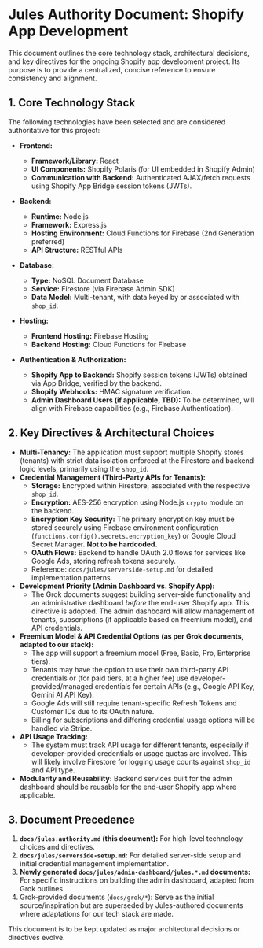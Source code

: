 # Jules Authority Document: Shopify App Development

This document outlines the core technology stack, architectural decisions, and key directives for the ongoing Shopify app development project. Its purpose is to provide a centralized, concise reference to ensure consistency and alignment.

## 1. Core Technology Stack

The following technologies have been selected and are considered authoritative for this project:

*   **Frontend:**
    *   **Framework/Library:** React
    *   **UI Components:** Shopify Polaris (for UI embedded in Shopify Admin)
    *   **Communication with Backend:** Authenticated AJAX/fetch requests using Shopify App Bridge session tokens (JWTs).

*   **Backend:**
    *   **Runtime:** Node.js
    *   **Framework:** Express.js
    *   **Hosting Environment:** Cloud Functions for Firebase (2nd Generation preferred)
    *   **API Structure:** RESTful APIs

*   **Database:**
    *   **Type:** NoSQL Document Database
    *   **Service:** Firestore (via Firebase Admin SDK)
    *   **Data Model:** Multi-tenant, with data keyed by or associated with `shop_id`.

*   **Hosting:**
    *   **Frontend Hosting:** Firebase Hosting
    *   **Backend Hosting:** Cloud Functions for Firebase

*   **Authentication & Authorization:**
    *   **Shopify App to Backend:** Shopify session tokens (JWTs) obtained via App Bridge, verified by the backend.
    *   **Shopify Webhooks:** HMAC signature verification.
    *   **Admin Dashboard Users (if applicable, TBD):** To be determined, will align with Firebase capabilities (e.g., Firebase Authentication).

## 2. Key Directives & Architectural Choices

*   **Multi-Tenancy:** The application must support multiple Shopify stores (tenants) with strict data isolation enforced at the Firestore and backend logic levels, primarily using the `shop_id`.
*   **Credential Management (Third-Party APIs for Tenants):**
    *   **Storage:** Encrypted within Firestore, associated with the respective `shop_id`.
    *   **Encryption:** AES-256 encryption using Node.js `crypto` module on the backend.
    *   **Encryption Key Security:** The primary encryption key must be stored securely using Firebase environment configuration (`functions.config().secrets.encryption_key`) or Google Cloud Secret Manager. **Not to be hardcoded.**
    *   **OAuth Flows:** Backend to handle OAuth 2.0 flows for services like Google Ads, storing refresh tokens securely.
    *   Reference: `docs/jules/serverside-setup.md` for detailed implementation patterns.
*   **Development Priority (Admin Dashboard vs. Shopify App):**
    *   The Grok documents suggest building server-side functionality and an administrative dashboard *before* the end-user Shopify app. This directive is adopted. The admin dashboard will allow management of tenants, subscriptions (if applicable based on freemium model), and API credentials.
*   **Freemium Model & API Credential Options (as per Grok documents, adapted to our stack):**
    *   The app will support a freemium model (Free, Basic, Pro, Enterprise tiers).
    *   Tenants may have the option to use their own third-party API credentials or (for paid tiers, at a higher fee) use developer-provided/managed credentials for certain APIs (e.g., Google API Key, Gemini AI API Key).
    *   Google Ads will still require tenant-specific Refresh Tokens and Customer IDs due to its OAuth nature.
    *   Billing for subscriptions and differing credential usage options will be handled via Stripe.
*   **API Usage Tracking:**
    *   The system must track API usage for different tenants, especially if developer-provided credentials or usage quotas are involved. This will likely involve Firestore for logging usage counts against `shop_id` and API type.
*   **Modularity and Reusability:** Backend services built for the admin dashboard should be reusable for the end-user Shopify app where applicable.

## 3. Document Precedence

1.  **`docs/jules.authority.md` (this document):** For high-level technology choices and directives.
2.  **`docs/jules/serverside-setup.md`:** For detailed server-side setup and initial credential management implementation.
3.  **Newly generated `docs/jules/admin-dashboard/jules.*.md` documents:** For specific instructions on building the admin dashboard, adapted from Grok outlines.
4.  Grok-provided documents (`docs/grok/*`): Serve as the initial source/inspiration but are superseded by Jules-authored documents where adaptations for our tech stack are made.

This document is to be kept updated as major architectural decisions or directives evolve.
